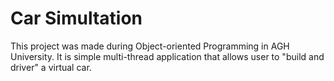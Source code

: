 # Car Simultation

This project was made during Object-oriented Programming in AGH University. It is simple multi-thread application that allows user to "build and driver" a virtual car.
